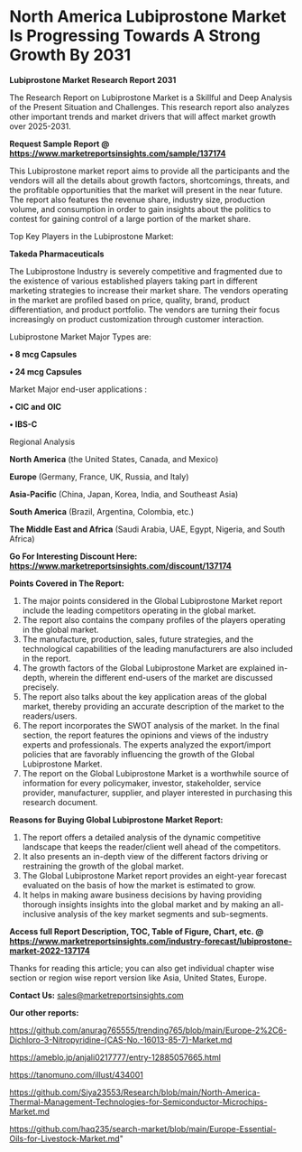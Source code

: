 # North America Lubiprostone Market Is Progressing Towards A Strong Growth By 2031

<strong>Lubiprostone Market Research Report 2031</strong>

The Research Report on Lubiprostone Market is a Skillful and Deep Analysis of the Present Situation and Challenges. This research report also analyzes other important trends and market drivers that will affect market growth over 2025-2031.

<strong>Request Sample Report @ <a href=https://www.marketreportsinsights.com/sample/137174>https://www.marketreportsinsights.com/sample/137174</a></strong>

This Lubiprostone market report aims to provide all the participants and the vendors will all the details about growth factors, shortcomings, threats, and the profitable opportunities that the market will present in the near future. The report also features the revenue share, industry size, production volume, and consumption in order to gain insights about the politics to contest for gaining control of a large portion of the market share.

Top Key Players in the Lubiprostone Market:

<strong>Takeda Pharmaceuticals</strong>

The Lubiprostone Industry is severely competitive and fragmented due to the existence of various established players taking part in different marketing strategies to increase their market share. The vendors operating in the market are profiled based on price, quality, brand, product differentiation, and product portfolio. The vendors are turning their focus increasingly on product customization through customer interaction.

Lubiprostone Market Major Types are:

<strong>• 8 mcg Capsules

• 24 mcg Capsules</strong>

Market Major end-user applications :

<strong>• CIC and OIC

• IBS-C</strong>

Regional Analysis

</u><strong><b>North America</b></strong> (the United States, Canada, and Mexico)

<strong><b>Europe </b></strong>(Germany, France, UK, Russia, and Italy)

<strong><b>Asia-Pacific</b></strong> (China, Japan, Korea, India, and Southeast Asia)

<strong><b>South America</b></strong> (Brazil, Argentina, Colombia, etc.)

<strong><b>The Middle East and Africa</b></strong> (Saudi Arabia, UAE, Egypt, Nigeria, and South Africa)

<strong>Go For Interesting Discount Here: <a href=https://www.marketreportsinsights.com/discount/137174>https://www.marketreportsinsights.com/discount/137174</a></strong>

<strong>Points Covered in The Report:</strong>
<ol>
  <li>The major points considered in the Global Lubiprostone Market report include the leading competitors operating in the global market.</li>
  <li>The report also contains the company profiles of the players operating in the global market.</li>
  <li>The manufacture, production, sales, future strategies, and the technological capabilities of the leading manufacturers are also included in the report.</li>
  <li>The growth factors of the Global Lubiprostone Market are explained in-depth, wherein the different end-users of the market are discussed precisely.</li>
  <li>The report also talks about the key application areas of the global market, thereby providing an accurate description of the market to the readers/users.</li>
  <li>The report incorporates the SWOT analysis of the market. In the final section, the report features the opinions and views of the industry experts and professionals. The experts analyzed the export/import policies that are favorably influencing the growth of the Global Lubiprostone Market.</li>
  <li>The report on the Global Lubiprostone Market is a worthwhile source of information for every policymaker, investor, stakeholder, service provider, manufacturer, supplier, and player interested in purchasing this research document.</li>
</ol>
<strong>Reasons for Buying Global Lubiprostone Market Report:</strong>

<ol>
  <li>The report offers a detailed analysis of the dynamic competitive landscape that keeps the reader/client well ahead of the competitors.</li>
  <li>It also presents an in-depth view of the different factors driving or restraining the growth of the global market.</li>
  <li>The Global Lubiprostone Market report provides an eight-year forecast evaluated on the basis of how the market is estimated to grow.</li>
  <li>It helps in making aware business decisions by having providing thorough insights insights into the global market and by making an all-inclusive analysis of the key market segments and sub-segments.</li>
</ol>
<strong>Access full Report Description, TOC, Table of Figure, Chart, etc. @ <a href=https://www.marketreportsinsights.com/industry-forecast/lubiprostone-market-2022-137174>https://www.marketreportsinsights.com/industry-forecast/lubiprostone-market-2022-137174</a></strong>


Thanks for reading this article; you can also get individual chapter wise section or region wise report version like Asia, United States, Europe.

<strong>Contact Us:</strong>
sales@marketreportsinsights.com

<strong>Our other reports:</strong>

<a href=https://github.com/anurag765555/trending765/blob/main/Europe-2%2C6-Dichloro-3-Nitropyridine-(CAS-No.-16013-85-7)-Market.md>https://github.com/anurag765555/trending765/blob/main/Europe-2%2C6-Dichloro-3-Nitropyridine-(CAS-No.-16013-85-7)-Market.md</a>

<a href=https://ameblo.jp/anjali0217777/entry-12885057665.html>https://ameblo.jp/anjali0217777/entry-12885057665.html</a>

<a href=https://tanomuno.com/illust/434001>https://tanomuno.com/illust/434001</a>

<a href=https://github.com/Siya23553/Research/blob/main/North-America-Thermal-Management-Technologies-for-Semiconductor-Microchips-Market.md>https://github.com/Siya23553/Research/blob/main/North-America-Thermal-Management-Technologies-for-Semiconductor-Microchips-Market.md</a>

<a href=https://github.com/haq235/search-market/blob/main/Europe-Essential-Oils-for-Livestock-Market.md>https://github.com/haq235/search-market/blob/main/Europe-Essential-Oils-for-Livestock-Market.md</a>"
